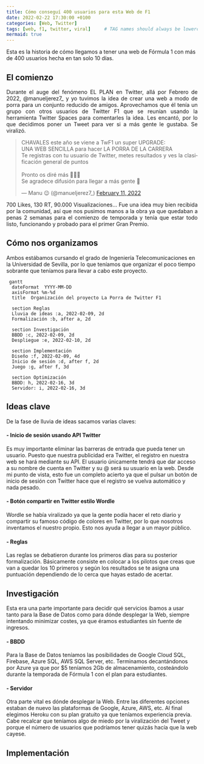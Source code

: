 ```yaml
---
title: Cómo conseguí 400 usuarios para esta Web de F1
date: 2022-02-22 17:30:00 +0100
categories: [Web, Twitter]
tags: [web, f1, twitter, viral]     # TAG names should always be lowercase
mermaid: true
---
```


Esta es la historia de cómo llegamos a tener una web de Fórmula 1 con más de 400 usuarios hecha en tan solo 10 días.

## El comienzo

<div style="text-align: justify; text-justify: inter-word">
Durante el auge del fenómeno EL PLAN en Twitter, allá por Febrero de 2022, @manueljerez7_ y yo tuvimos la idea de crear una web a modo de porra para un conjunto reducido de amigos.
Aprovechamos que él tenía un grupo con otros usuarios de Twitter F1 que se reunían usando la herramienta Twitter Spaces para comentarles la idea. Les encantó, por lo que decidimos poner un Tweet para ver si a más gente le gustaba. Se viralizó.

<blockquote class="twitter-tweet"><p lang="es" dir="ltr">CHAVALES este año se viene a TwF1 un super UPGRADE:<br>UNA WEB SENCILLA para hacer LA PORRA DE LA CARRERA<br>Te registras con tu usuario de Twitter, metes resultados y ves la clasificación general de puntos<br><br>Pronto os diré más 👀👀👀<br>Se agradece difusión para llegar a más gente 🙏</p>&mdash; Manu 😉 (@manueljerez7_) <a href="https://twitter.com/manueljerez7_/status/1492115818951417859?ref_src=twsrc%5Etfw">February 11, 2022</a></blockquote> <script async src="https://platform.twitter.com/widgets.js" charset="utf-8"></script> 

700 Likes, 130 RT, 90.000 Visualizaciones... Fue una idea muy bien recibida por la comunidad, así que nos pusimos manos a la obra ya que quedaban a penas 2 semanas para el comienzo de temporada y tenía que estar todo listo, funcionando y probado para el primer Gran Premio.

</div>

## Cómo nos organizamos

Ambos estábamos cursando el grado de Ingeniería Telecomunicaciones en la Universidad de Sevilla, por lo que teníamos que organizar el poco tiempo sobrante que teníamos para llevar a cabo este proyecto.

```mermaid
 gantt
  dateFormat  YYYY-MM-DD
  axisFormat %m-%d
  title  Organización del proyecto La Porra de Twitter F1
  
  section Reglas
  Lluvia de ideas :a, 2022-02-09, 2d
  Formalización :b, after a, 2d
  
  section Investigación
  BBDD :c, 2022-02-09, 2d
  Despliegue :e, 2022-02-10, 2d
  
  section Implementación
  Diseño :f, 2022-02-09, 4d
  Inicio de sesión :d, after f, 2d
  Juego :g, after f, 3d
  
  section Optimización
  BBDD: h, 2022-02-16, 3d
  Servidor: i, 2022-02-16, 3d
```

## Ideas clave
De la fase de lluvia de ideas sacamos varias claves:

#### - Inicio de sesión usando API Twitter

Es muy importante eliminar las barreras de entrada que pueda tener un usuario. Puesto que nuestra publicidad era Twitter, el registro en nuestra web se hará mediante su API. El usuario únicamente tendrá que dar acceso a su nombre de cuenta en Twitter y su @ será su usuario en la web.
Desde mi punto de vista, esto fue un completo acierto ya que el pulsar un botón de inicio de sesión con Twitter hace que el registro se vuelva automático y nada pesado.

#### - Botón compartir en Twitter estilo Wordle

Wordle se había viralizado ya que la gente podía hacer el reto diario y compartir su famoso código de colores en Twitter, por lo que nosotros inventamos el nuestro propio.
Esto nos ayuda a llegar a un mayor público.

#### - Reglas

Las reglas se debatieron durante los primeros días para su posterior formalización. Básicamente consiste en colocar a los pilotos que creas que van a quedar los 10 primeros y según los resultados se te asigna una puntuación dependiendo de lo cerca que hayas estado de acertar.

## Investigación
Esta era una parte importante para decidir qué servicios íbamos a usar tanto para la Base de Datos como para dónde desplegar la Web, siempre intentando minimizar costes, ya que éramos estudiantes sin fuente de ingresos.

#### - BBDD

Para la Base de Datos teníamos las posibilidades de Google Cloud SQL, Firebase, Azure SQL, AWS SQL Server, etc. Terminamos decantándonos por Azure ya que por $5 teníamos 2Gb de almacenamiento, costeándolo durante la temporada de Fórmula 1 con el plan para estudiantes.

#### - Servidor

Otra parte vital es dónde desplegar la Web. Entre las diferentes opciones estaban de nuevo las plataformas de Google, Azure, AWS, etc. Al final elegimos Heroku con su plan gratuito ya que teníamos experiencia previa. Cabe recalcar que teníamos algo de miedo por la viralización del Tweet y porque el número de usuarios que podríamos tener quizás hacía que la web cayese.

## Implementación

